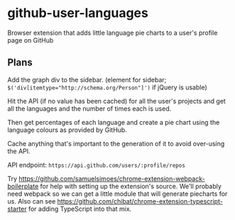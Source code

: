 # github-user-languages
Browser extension that adds little language pie charts to a user's profile page on GitHub

## Plans
Add the graph div to the sidebar. (element for sidebar; `$('div[itemtype="http://schema.org/Person"]')` if jQuery is usable)

Hit the API (if no value has been cached) for all the user's projects and get all the languages and the number of times each is used.

Then get percentages of each language and create a pie chart using the language colours as provided by GitHub.

Cache anything that's important to the generation of it to avoid over-using the API.

API endpoint: `https://api.github.com/users/:profile/repos`

Try https://github.com/samuelsimoes/chrome-extension-webpack-boilerplate for help with setting up the extension's source. We'll probably need webpack so we can get a little module that will generate piecharts for us.
Also can see https://github.com/chibat/chrome-extension-typescript-starter for adding TypeScript into that mix.
